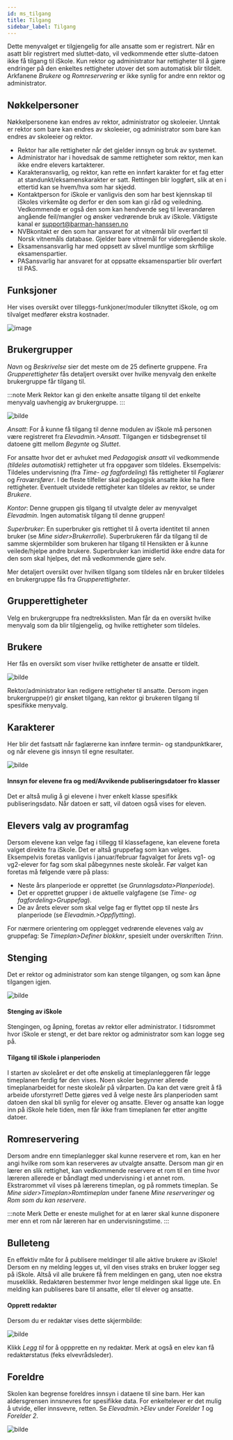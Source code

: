 ```yaml
---
id: ms_tilgang
title: Tilgang
sidebar_label: Tilgang
---
```


Dette menyvalget er tilgjengelig for alle ansatte som er registrert. Når en asatt blir registrert med sluttet-dato, vil vedkommende etter slutte-datoen ikke få tilgang til iSkole. Kun rektor og administrator har rettigheter til å gjøre endringer på den enkeltes rettigheter utover det som automatisk blir tildelt. 
Arkfanene _Brukere_ og _Romreservering_ er ikke synlig for andre enn rektor og administrator.

## Nøkkelpersoner
Nøkkelpersonene kan endres av rektor, administrator og skoleeier. Unntak er rektor som bare kan endres av skoleeier, og administrator som bare kan endres av skoleeier og rektor.
- Rektor har alle rettigheter når det gjelder innsyn og bruk av systemet.
- Administrator har i hovedsak de samme rettigheter som rektor, men kan ikke endre elevers kartakterer.
- Karakteransvarlig, og rektor, kan rette en innført karakter for et fag etter at standunkt/eksamenskarakter er satt. Rettingen blir loggført, slik at en i ettertid kan se hvem/hva som har skjedd.
- Kontaktperson for iSkole er vanligvis den som har best kjennskap til iSkoles virkemåte og derfor er den som kan gi råd og veiledning. Vedkommende er også den som kan hendvende seg til leverandøren angående feil/mangler og ønsker vedrørende bruk av iSkole. Viktigste kanal er support@barman-hanssen.no
- NVBkontakt er den som har ansvaret for at vitnemål blir overført til Norsk vitnemåls database. Gjelder bare vitnemål for videregående skole.
- Eksamensansvarlig har med oppsett av såvel muntlige som skrftilige eksamenspartier.
- PASansvarlig har ansvaret for at oppsatte eksamenspartier blir overført til PAS.

## Funksjoner
Her vises oversikt over tilleggs-funkjoner/moduler tilknyttet iSkole, og om tilvalget medfører ekstra kostnader.

![image](https://user-images.githubusercontent.com/80097133/120471255-c90c2000-c3a4-11eb-95b2-a17ed9d4efd4.png)

## Brukergrupper
_Navn_ og _Beskrivelse_ sier det meste om de 25 definerte gruppene. Fra _Grupperettigheter_ fås detaljert oversikt over hvilke menyvalg den enkelte brukergruppe får tilgang til.

:::note Merk
Rektor kan gi den enkelte ansatte tilgang til det enkelte menyvalg uavhengig av brukergruppe.
:::

![bilde](https://user-images.githubusercontent.com/80097133/192249086-6ee0ffc9-6f83-45f5-b85d-252069ca4d72.png)

_Ansatt_: For å kunne få tilgang til denne modulen av iSkole må personen være registreret fra _Elevadmin.>Ansatt_. Tilgangen er tidsbegrenset til datoene gitt mellom _Begynte_ og _Sluttet_.

For ansatte hvor det er avhuket med _Pedagogisk ansatt_ vil vedkommende _(tildeles automatisk)_ rettigheter ut fra oppgaver som tildeles. Eksempelvis: Tildeles undervisning (fra _Time- og fagfordeling_) fås rettigheter til _Faglærer_ og _Fraværsfører_. I de fleste tilfeller skal pedagogisk ansatte ikke ha flere rettigheter. Eventuelt utvidede rettigheter kan tildeles av rektor, se under _Brukere_.

_Kontor_: Denne gruppen gis tilgang til utvalgte deler av menyvalget _Elevadmin._ Ingen automatisk tilgang til denne gruppen!

_Superbruker_: En superbruker gis rettighet til å overta identitet til annen bruker (se _Mine sider>Brukerrolle_). Superbrukeren får da tilgang til de samme skjermbilder som brukeren har tilgang til Hensikten er å kunne veilede/hjelpe andre brukere. Superbruker kan imidlertid ikke endre data for den som skal hjelpes, det må vedkommende gjøre selv.

Mer detaljert oversikt over hvilken tilgang som tildeles når en bruker tildeles en brukergruppe fås fra _Grupperettigheter_.

## Grupperettigheter
Velg en brukergruppe fra nedtrekkslisten. Man får da en oversikt hvilke menyvalg som da blir tilgjengelig, og hvilke rettigheter som tildeles.

## Brukere
Her fås en oversikt som viser hvilke rettigheter de ansatte er tildelt.

![bilde](https://user-images.githubusercontent.com/80097133/192266224-aefc230b-f2a0-4a8b-8930-ac73ceb55eeb.png)

Rektor/administrator kan redigere rettigheter til ansatte. Dersom ingen brukergruppe(r) gir ønsket tilgang, kan rektor gi brukeren tilgang til spesifikke menyvalg.

## Karakterer
Her blir det fastsatt når faglærerne kan innføre termin- og standpunktkarer, og når elevene gis innsyn til egne resultater.

![bilde](https://user-images.githubusercontent.com/80097133/192269981-cb54cfaf-5aef-4b36-8724-b2bb1b596ebc.png)

#### Innsyn for elevene fra og med/Avvikende publiseringsdatoer fro klasser
Det er altså mulig å gi elevene i hver enkelt klasse spesifikk publiseringsdato. Når datoen er satt, vil datoen også vises for eleven.


## Elevers valg av programfag
Dersom elevene kan velge fag i tillegg til klassefagene, kan elevene foreta valget direkte fra iSkole. Det er altså gruppefag som kan velges. Eksempelvis foretas vanligvis i januar/februar fagvalget for årets vg1- og vg2-elever for fag som skal påbegynnes neste skoleår. Før valget kan foretas må følgende være på plass:
- Neste års planperiode er opprettet (se _Grunnlagsdata>Planperiode_).  
- Det er opprettet grupper i de aktuelle valgfagene (se _Time- og fagfordeling>Gruppefag_).
- De av årets elever som skal velge fag er flyttet opp til neste års planperiode (se _Elevadmin.>Oppflytting_). 

For nærmere orientering om opplegget vedrørende elevenes valg av gruppefag: Se _Timeplan>Definer blokknr_, spesielt under overskriften _Trinn_.

## Stenging
Det er rektor og administrator som kan stenge tilgangen, og som kan åpne tilgangen igjen.

![bilde](https://user-images.githubusercontent.com/80097133/192467223-6f45b2a9-0f96-41f1-90d0-846080d23389.png)

#### Stenging av iSkole
Stengingen, og åpning, foretas av rektor eller administrator. I tidsrommet hvor iSkole er stengt, er det bare rektor og administrator som kan logge seg på.

#### Tilgang til iSkole i planperioden
I starten av skoleåret er det ofte ønskelig at timeplanleggeren får legge timeplanen ferdig før den vises. Noen skoler begynner allerede timeplanarbeidet for neste skoleår på vårparten. Da kan det være greit å få arbeide uforstyrret! Dette gjøres ved å velge neste års planperioden samt datoen den skal bli synlig for elever og ansatte. Elever og ansatte kan logge inn på iSkole hele tiden, men får ikke fram timeplanen før etter angitte datoer.

## Romreservering
Dersom andre enn timeplanlegger skal kunne reservere et rom, kan en her angi hvilke rom som kan reserveres av utvalgte ansatte. Dersom man gir en lærer en slik rettighet, kan vedkommende reservere et rom til en time hvor læreren allerede er båndlagt med undervisning i et annet rom. Ekstrarommet vil vises på lærerens timeplan, og på rommets timeplan. Se _Mine sider>Timeplan>Romtimeplan_ under fanene _Mine reserveringer_ og _Rom som du kan reservere_. 

:::note Merk
Dette er eneste mulighet for at en lærer skal kunne disponere mer enn et rom når læreren har en undervisningstime.
:::

## Bulleteng
En effektiv måte for å publisere meldinger til alle aktive brukere av iSkole! Dersom en ny melding legges ut, vil den vises straks en bruker logger seg på iSkole. Altså vil alle brukere få frem meldingen en gang, uten noe ekstra museklikk. Redaktøren bestemmer hvor lenge meldingen skal ligge ute. En melding kan publiseres bare til ansatte, eller til elever og ansatte.

#### Opprett redaktør
Dersom du er redaktør vises dette  skjermbilde:

![bilde](https://user-images.githubusercontent.com/80097133/153401777-2046ff7a-0323-4fd9-a724-477c0e0c62fd.png)

Klikk _Legg til_ for å oppprette en ny redaktør. Merk at også en elev kan få redaktørstatus (feks elvevrådsleder). 

## Foreldre

Skolen kan begrense foreldres innsyn i dataene til sine barn. Her kan aldersgrensen innsnevres for spesifikke data.
For enkeltelever er det mulig å utvide, eller innsvevre, retten. Se  _Elevadmin.>Elev_ under _Forelder 1_ og _Forelder 2_.

![bilde](https://user-images.githubusercontent.com/80097133/192475976-666930c5-c7f8-4d37-9ef7-426c40971938.png)

